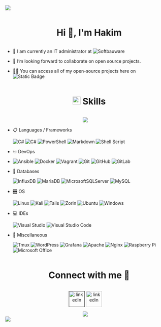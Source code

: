 <img src="https://user-images.githubusercontent.com/73097560/115834477-dbab4500-a447-11eb-908a-139a6edaec5c.gif">

<div id="user-content-toc">
  <ul align="center">
    <summary><h1 style="display: inline-block">Hi 👋, I'm Hakim</h1></summary>
  </ul>
</div>

-   🔭 I am currently an IT administrator at ![Softbauware](https://img.shields.io/badge/SOFTBAUWARE-orange?style=flat&link=https%3A%2F%2Fsoftbauware.de%2F)
    
-   👯 I’m looking forward to collaborate on open source projects.
    
-   👨‍💻 You can access all of my open-source projects here on ![Static Badge](https://img.shields.io/badge/Github-black?style=flat&logo=github&link=https%3A%2F%2Fgithub.com%2Fhakimdotdev)
    

 <ul align="center">
<h1 style="display: inline-block"><img src="https://media2.giphy.com/media/QssGEmpkyEOhBCb7e1/giphy.gif?cid=ecf05e47a0n3gi1bfqntqmob8g9aid1oyj2wr3ds3mg700bl&rid=giphy.gif" width ="25"><b> Skills</b></h1>
  </ul>

<p align="center">
  <a href="https://skillicons.dev">
    <img src="https://skillicons.dev/icons?i=git,gitlab,github,ansible,docker,postman,visualstudio,vscode,dotnet,cs,powershell,linux,mysql,sqlite,,&perline=14" />
  </a>
</p>

<p align="center">

- 📋 Languages / Frameworks
    
    ![C#](https://img.shields.io/badge/C%23-239120?style=for-the-badge&logo=c-sharp&logocolor=white&style=flat) 
        ![C#](https://img.shields.io/badge/.NET-5C2D91?style=for-the-badge&logo=.net&logocolor=white&style=flat) 
	![PowerShell](https://img.shields.io/badge/Powershell-2CA5E0?style=for-the-badge&logo=powershell&logocolor=white&style=flat)
    ![Markdown](https://img.shields.io/badge/markdown-%23000000.svg?style=for-the-badge&logo=markdown&logocolor=white&style=flat)
    ![Shell Script](https://img.shields.io/badge/shell_script-%23121011.svg?style=for-the-badge&logo=gnu-bash&logocolor=white&style=flat)
    
- ♾️ DevOps
- 
   ![Ansible](https://img.shields.io/badge/ansible-%231A1918.svg?style=for-the-badge&logo=ansible&logocolor=white&style=flat)
    ![Docker](https://img.shields.io/badge/docker-%230db7ed.svg?style=for-the-badge&logo=docker&logocolor=white&style=flat)
    ![Vagrant](https://img.shields.io/badge/vagrant-%231563FF.svg?style=for-the-badge&logo=vagrant&logocolor=white&style=flat)
   ![Git](https://img.shields.io/badge/git-%23F05033.svg?style=for-the-badge&logo=git&logocolor=white&style=flat)
    ![GitHub](https://img.shields.io/badge/github-%23121011.svg?style=for-the-badge&logo=github&logocolor=white&style=flat)
    ![GitLab](https://img.shields.io/badge/gitlab-%23181717.svg?style=for-the-badge&logo=gitlab&logocolor=white&style=flat)
    
- 💾 Databases

    ![InfluxDB](https://img.shields.io/badge/InfluxDB-22ADF6?style=for-the-badge&logo=InfluxDB&logocolor=white&style=flat) 
    ![MariaDB](https://img.shields.io/badge/MariaDB-003545?style=for-the-badge&logo=mariadb&logocolor=white&style=flat) 
    ![MicrosoftSQLServer](https://img.shields.io/badge/Microsoft%20SQL%20Sever-CC2927?style=for-the-badge&logo=microsoft%20sql%20server&logocolor=white&style=flat) 
    ![MySQL](https://img.shields.io/badge/mysql-%2300f.svg?style=for-the-badge&logo=mysql&logocolor=white&style=flat)
    
- 🎛️ OS

    ![Linux](https://img.shields.io/badge/Linux-FCC624?style=for-the-badge&logo=linux&logoColor=black&style=flat)
    ![Kali](https://img.shields.io/badge/Kali-268BEE?style=for-the-badge&logo=kalilinux&logocolor=white&style=flat)
    ![Tails](https://img.shields.io/badge/Tails%20-56347C?&style=for-the-badge&logo=tails&logocolor=white&style=flat)
    ![Zorin](    https://img.shields.io/badge/Zorin%20OS-0CC1F3?style=for-the-badge&logo=zorin&logocolor=white&style=flat)
![Ubuntu](https://img.shields.io/badge/Ubuntu-E95420?style=for-the-badge&logo=ubuntu&logocolor=white&style=flat)
    ![Windows](https://img.shields.io/badge/Windows-0078D6?style=for-the-badge&logo=windows&logocolor=white&style=flat)
    
- 💻 IDEs

	![Visual Studio](https://img.shields.io/badge/Visual_Studio-5C2D91?style=for-the-badge&logo=visual%20studio&logocolor=white&style=flat)
    ![Visual Studio Code](https://img.shields.io/badge/Visual%20Studio%20Code-0078d7.svg?style=for-the-badge&logo=visual-studio-code&logocolor=white&style=flat)
    
- 🥅 Miscellaneous

	![Tmux](    https://img.shields.io/badge/tmux-1BB91F?style=for-the-badge&logo=tmux&logocolor=white&style=flat)
![WordPress](https://img.shields.io/badge/WordPress-%23117AC9.svg?style=for-the-badge&logo=WordPress&logocolor=white&style=flat)
    ![Grafana](https://img.shields.io/badge/grafana-%23F46800.svg?style=for-the-badge&logo=grafana&logocolor=white&style=flat)
    ![Apache](https://img.shields.io/badge/apache-%23D42029.svg?style=for-the-badge&logo=apache&logocolor=white&style=flat)
    ![Nginx](https://img.shields.io/badge/nginx-%23009639.svg?style=for-the-badge&logo=nginx&logocolor=white&style=flat)
    ![Raspberry Pi](https://img.shields.io/badge/-RaspberryPi-C51A4A?style=for-the-badge&logo=Raspberry-Pi&style=flat)
    ![Microsoft Office](https://img.shields.io/badge/Microsoft_Office-D83B01?style=for-the-badge&logo=microsoft-office&logocolor=white&style=flat)
    </p>

 <ul align="center">
<h1 style="display: inline-block"><b> Connect with me 🤝</b></h1>
  </ul>
  

<p align="center">
<a href="" target="blank"><img align="center" src="https://skillicons.dev/icons?i=linkedin" alt="linkedin" height="50" width="50" /></a>
<a href="https://stackoverflow.com/users/20018488" target="blank"><img align="center" src="https://skillicons.dev/icons?i=stackoverflow" alt="linkedin" height="50" width="50" /></a>
</p>

<div align="center">
<a href="https://visitcount.itsvg.in">
  <img src="https://visitcount.itsvg.in/api?id=hakimdotdev&label=Profile%20Views&color=12&icon=3&pretty=false" />
</a>  
</div>

<img src="https://user-images.githubusercontent.com/73097560/115834477-dbab4500-a447-11eb-908a-139a6edaec5c.gif">

